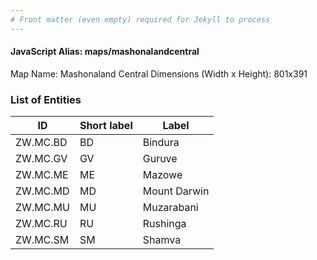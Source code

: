 ```yaml
---
# Front matter (even empty) required for Jekyll to process
---
```


#### JavaScript Alias: maps/mashonalandcentral

Map Name: Mashonaland Central
Dimensions (Width x Height): 801x391





### List of Entities

ID | Short label | Label
---|---|---|
ZW.MC.BD|BD|Bindura
ZW.MC.GV|GV|Guruve
ZW.MC.ME|ME|Mazowe
ZW.MC.MD|MD|Mount Darwin
ZW.MC.MU|MU|Muzarabani
ZW.MC.RU|RU|Rushinga
ZW.MC.SM|SM|Shamva